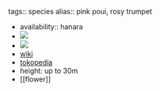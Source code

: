 tags:: species
alias:: pink poui, rosy trumpet

- availability:: hanara
- ![](https://peach-geographical-bat-397.mypinata.cloud/ipfs/QmXqdauX3TU4BxiwfU6s3LwoLidSGMrgGc36yrsK1gJ4W8)
- ![](https://peach-geographical-bat-397.mypinata.cloud/ipfs/QmQWd86aq4NnJpzq8wWU4oWdsfbR16sjtwYdSGkhGVakSC)
- [wiki](https://en.wikipedia.org/wiki/Tabebuia_rosea)
- [tokopedia](https://www.tokopedia.com/plantismeid/1m-white-tabebuia-rosea-tanaman-pohon-tabebuya-putih?extParam=ivf%3Dfalse%26src%3Dsearch&refined=true)
- height: up to 30m
- [[flower]]